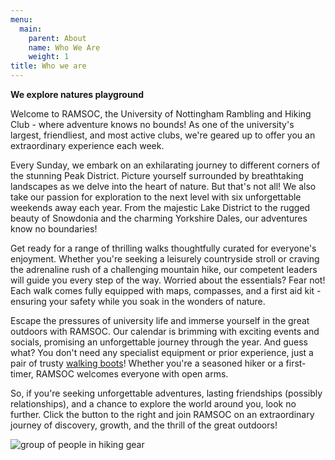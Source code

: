 ```yaml
---
menu:
  main:
    parent: About
    name: Who We Are
    weight: 1
title: Who we are
---
```


**We explore natures playground**

Welcome to RAMSOC, the University of Nottingham Rambling and Hiking Club - where adventure knows no bounds! As one of the university's largest, friendliest, and most active clubs, we're geared up to offer you an extraordinary experience each week.

Every Sunday, we embark on an exhilarating journey to different corners of the stunning Peak District. Picture yourself surrounded by breathtaking landscapes as we delve into the heart of nature. But that's not all! We also take our passion for exploration to the next level with six unforgettable weekends away each year. From the majestic Lake District to the rugged beauty of Snowdonia and the charming Yorkshire Dales, our adventures know no boundaries!

Get ready for a range of thrilling walks thoughtfully curated for everyone's enjoyment. Whether you're seeking a leisurely countryside stroll or craving the adrenaline rush of a challenging mountain hike, our competent leaders will guide you every step of the way. Worried about the essentials? Fear not! Each walk comes fully equipped with maps, compasses, and a first aid kit - ensuring your safety while you soak in the wonders of nature.

Escape the pressures of university life and immerse yourself in the great outdoors with RAMSOC. Our calendar is brimming with exciting events and socials, promising an unforgettable journey through the year. And guess what? You don't need any specialist equipment or prior experience, just a pair of trusty [walking boots](/gear/)! Whether you're a seasoned hiker or a first-timer, RAMSOC welcomes everyone with open arms.

So, if you're seeking unforgettable adventures, lasting friendships (possibly relationships), and a chance to explore the world around you, look no further. Click the button to the right and join RAMSOC on an extraordinary journey of discovery, growth, and the thrill of the great outdoors!

![group of people in hiking gear](./DSC01895.jpg)